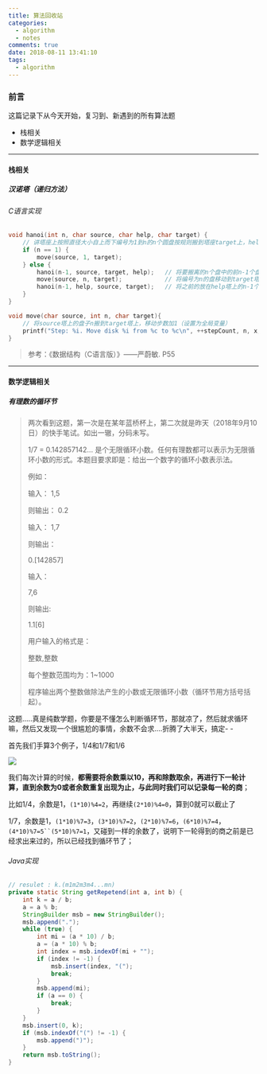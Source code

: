```yaml
---
title: 算法回收站
categories:
  - algorithm
  - notes
comments: true
date: 2018-08-11 13:41:10
tags:
  - algorithm
---
```




### 前言

这篇记录下从今天开始，复习到、新遇到的所有算法题

- 栈相关
- 数学逻辑相关

------

#### 栈相关

##### 汉诺塔（递归方法）

###### C语言实现

``` c
void hanoi(int n, char source, char help, char target) {
    // 讲塔座上按照直径大小自上而下编号为1到n的n个圆盘按规则搬到塔座target上，help做辅助塔
    if (n == 1) {
        move(source, 1, target);
    } else {
        hanoi(n-1, source, target, help);	// 将要搬离的n个盘中的前n-1个盘搬到help塔上，用target塔为辅助
        move(source, n, target);			// 将编号为n的盘移动到target塔上
        hanoi(n-1, help, source, target);	// 将之前的放在help塔上的n-1个盘移动到target塔，用souece塔做辅助塔
    }
}

void move(char source, int n, char target){
    // 将source塔上的盘子n搬到target塔上，移动步数加1（设置为全局变量）
    printf("Step: %i. Move disk %i from %c to %c\n", ++stepCount, n, x, z);
}
```

> 参考：《数据结构（C语言版）》——严蔚敏. P55



------------

#### 数学逻辑相关

##### 有理数的循环节

> 两次看到这题，第一次是在某年蓝桥杯上，第二次就是昨天（2018年9月10日）的快手笔试。如出一辙，分码未写。
>
> 1/7 = 0.142857142... 是个无限循环小数。任何有理数都可以表示为无限循环小数的形式。本题目要求即是：给出一个数字的循环小数表示法。
>
> 例如：
>
> 输入：
> 1,5
>
> 则输出：
> 0.2
>
> 输入：
> 1,7
>
> 则输出：
>
> 0.[142857]
>
> 输入：
>
> 7,6
>
> 则输出:
>
> 1.1[6]
>
> 用户输入的格式是：
>
> 整数,整数
>
> 每个整数范围均为：1~1000
>
> 程序输出两个整数做除法产生的小数或无限循环小数（循环节用方括号括起）。

这题.....真是纯数学题，你要是不懂怎么判断循环节，那就凉了，然后就求循环嘛，然后又发现一个很尴尬的事情，余数不会求....折腾了大半天，搞定- -

首先我们手算3个例子，1/4和1/7和1/6

![](https://image.youyinnn.top/20180912111445.png)

我们每次计算的时候，**都需要将余数乘以10，再和除数取余，再进行下一轮计算，直到余数为0或者余数重复出现为止，与此同时我们可以记录每一轮的商**；

比如1/4，余数是1，`(1*10)%4=2`，再继续`(2*10)%4=0`，算到0就可以截止了

1/7，余数是1，`(1*10)%7=3`，`(3*10)%7=2`，`(2*10)%7=6`，`(6*10)%7=4`，`(4*10)%7=5``(5*10)%7=1`，又碰到一样的余数了，说明下一轮得到的商之前是已经求出来过的，所以已经找到循环节了；

###### Java实现

```java
// resulet : k.(m1m2m3m4...mn)
private static String getRepetend(int a, int b) {
    int k = a / b;
    a = a % b;
    StringBuilder msb = new StringBuilder();
    msb.append(".");
    while (true) {
        int mi = (a * 10) / b;
        a = (a * 10) % b;
        int index = msb.indexOf(mi + "");
        if (index != -1) {
            msb.insert(index, "(");
            break;
        }
        msb.append(mi);
        if (a == 0) {
            break;
        }
    }
    msb.insert(0, k);
    if (msb.indexOf("(") != -1) {
        msb.append(")");
    }
    return msb.toString();
}
```
